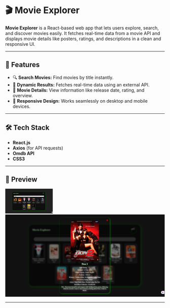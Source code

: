 # 🎬 Movie Explorer

**Movie Explorer** is a React-based web app that lets users explore, search, and discover movies easily. It fetches real-time data from a movie API and displays movie details like posters, ratings, and descriptions in a clean and responsive UI.

---

## 🚀 Features

- 🔍 **Search Movies:** Find movies by title instantly.  
- 🧠 **Dynamic Results:** Fetches real-time data using an external API.  
- 📄 **Movie Details:** View information like release date, rating, and overview.  
- 💅 **Responsive Design:** Works seamlessly on desktop and mobile devices.  

---

## 🛠️ Tech Stack

* **React.js**
* **Axios** (for API requests)
* **Omdb API**
* **CSS3**

---

## 📸 Preview

<img src="./image1.png" alt="result" width="150px">
<img src="./image2.png" alt="extra info">

---